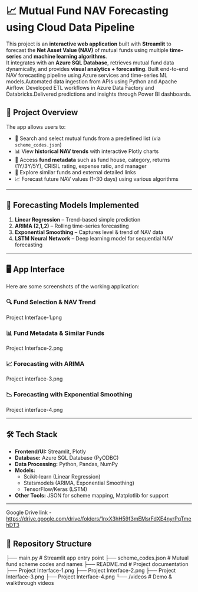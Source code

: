 # 📈 Mutual Fund NAV Forecasting using Cloud Data Pipeline

This project is an **interactive web application** built with **Streamlit** to forecast the **Net Asset Value (NAV)** of mutual funds using multiple **time-series** and **machine learning algorithms**.  
It integrates with an **Azure SQL Database**, retrieves mutual fund data dynamically, and provides **visual analytics + forecasting**.
Built end-to-end NAV forecasting pipeline using Azure services and time-series ML models.Automated data ingestion from APIs using Python and Apache Airflow. Developed ETL workflows in Azure
Data Factory and Databricks.Delivered predictions and insights through Power BI dashboards.

## 🎯 Project Overview

The app allows users to:  
- 🔎 Search and select mutual funds from a predefined list (via `scheme_codes.json`)  
- 📊 View **historical NAV trends** with interactive Plotly charts  
- 🏦 Access **fund metadata** such as fund house, category, returns (1Y/3Y/5Y), CRISIL rating, expense ratio, and manager  
- 🔗 Explore similar funds and external detailed links  
- 📈 Forecast future NAV values (1–30 days) using various algorithms  

---

## 🔧 Forecasting Models Implemented

1. **Linear Regression** – Trend-based simple prediction  
2. **ARIMA (2,1,2)** – Rolling time-series forecasting  
3. **Exponential Smoothing** – Captures level & trend of NAV data  
4. **LSTM Neural Network** – Deep learning model for sequential NAV forecasting  

---

## 🖥️ App Interface

Here are some screenshots of the working application:
### 🔍 Fund Selection & NAV Trend  
Project Interface-1.png
### 📊 Fund Metadata & Similar Funds  
Project Interface-2.png
### 📈 Forecasting with ARIMA  
Project interface-3.png
### 📉 Forecasting with Exponential Smoothing  
Project interface-4.png

---
## 🛠️ Tech Stack

- **Frontend/UI:** Streamlit, Plotly  
- **Database:** Azure SQL Database (PyODBC)  
- **Data Processing:** Python, Pandas, NumPy  
- **Models:**  
  - Scikit-learn (Linear Regression)  
  - Statsmodels (ARIMA, Exponential Smoothing)  
  - TensorFlow/Keras (LSTM)  
- **Other Tools:** JSON for scheme mapping, Matplotlib for support  

---
 Google Drive link - https://drive.google.com/drive/folders/1nxX3hH59f3mEMsrFdXE4nyrPqTmehDT3
## 📂 Repository Structure
├── main.py # Streamlit app entry point
├── scheme_codes.json # Mutual fund scheme codes and names
├── README.md # Project documentation
├── Project Interface-1.png
├── Project Interface-2.png
├── Project Interface-3.png
├── Project Interface-4.png
└── /videos # Demo & walkthrough videos
